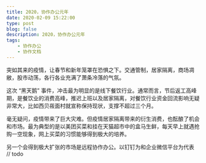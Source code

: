 ```yaml
---
title: 2020，协作办公元年
date: 2020-02-09 15:22:00
type: post
blog: false
description: 2020，协作办公元年
tags:
    - 协作办公
    - 协作文档
---
```


突如其来的疫情，让春节和新年笼罩在恐惧之下。交通管制，居家隔离，商场凋敝，股市动荡，各行各业充满了萧条冷落的气氛。

这次 “黑天鹅” 事件，冲击最为明显的是线下餐饮行业。通常而言，节后返工高峰期，是餐饮业的消费高峰，推迟上班以及居家隔离，对餐饮行业资金回流影响无疑非常大，比如西贝莜面村就宣称保持现状，支撑不超过三个月。

毫无疑问，疫情带来了巨大灾难。但疫情居家隔离带来的衍生消费，也酝酿了机会和市场。最为典型的是以美团买菜和挂在天猫超市中的盒马生鲜，每天早上就遇抢购一空现象，网上买菜的习惯能够得到极大的培养。

另一个会得到极大扩张的市场是远程协作办公。以钉钉为和企业微信平台为代表
// todo

